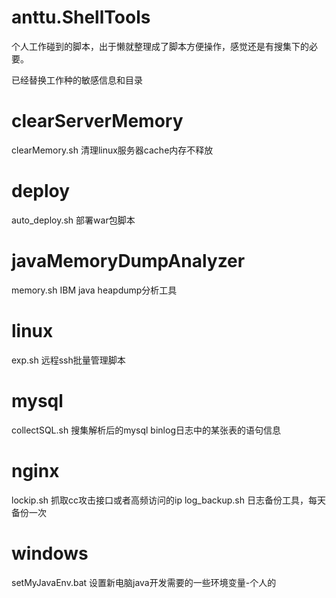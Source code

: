 # anttu.ShellTools
个人工作碰到的脚本，出于懒就整理成了脚本方便操作，感觉还是有搜集下的必要。

已经替换工作种的敏感信息和目录

# clearServerMemory
clearMemory.sh 清理linux服务器cache内存不释放

# deploy
auto_deploy.sh 部署war包脚本

# javaMemoryDumpAnalyzer
memory.sh IBM java heapdump分析工具

# linux
exp.sh 远程ssh批量管理脚本

# mysql
collectSQL.sh 搜集解析后的mysql binlog日志中的某张表的语句信息

# nginx
lockip.sh 抓取cc攻击接口或者高频访问的ip
log_backup.sh 日志备份工具，每天备份一次

# windows
setMyJavaEnv.bat 设置新电脑java开发需要的一些环境变量-个人的